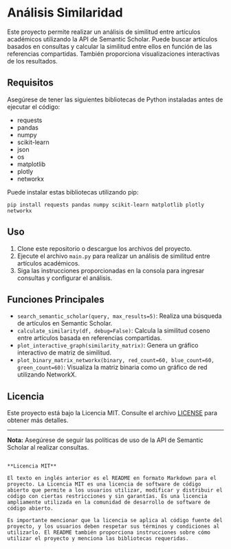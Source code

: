 # Análisis Similaridad

Este proyecto permite realizar un análisis de similitud entre artículos académicos utilizando la API de Semantic Scholar. Puede buscar artículos basados en consultas y calcular la similitud entre ellos en función de las referencias compartidas. También proporciona visualizaciones interactivas de los resultados.

## Requisitos

Asegúrese de tener las siguientes bibliotecas de Python instaladas antes de ejecutar el código:

- requests
- pandas
- numpy
- scikit-learn
- json
- os
- matplotlib
- plotly
- networkx

Puede instalar estas bibliotecas utilizando pip:

```
pip install requests pandas numpy scikit-learn matplotlib plotly networkx
```

## Uso

1. Clone este repositorio o descargue los archivos del proyecto.
2. Ejecute el archivo `main.py` para realizar un análisis de similitud entre artículos académicos.
3. Siga las instrucciones proporcionadas en la consola para ingresar consultas y configurar el análisis.

## Funciones Principales

- `search_semantic_scholar(query, max_results=5)`: Realiza una búsqueda de artículos en Semantic Scholar.
- `calculate_similarity(df, debug=False)`: Calcula la similitud coseno entre artículos basada en referencias compartidas.
- `plot_interactive_graph(similarity_matrix)`: Genera un gráfico interactivo de matriz de similitud.
- `plot_binary_matrix_networkx(binary, red_count=60, blue_count=60, green_count=60)`: Visualiza la matriz binaria como un gráfico de red utilizando NetworkX.

## Licencia

Este proyecto está bajo la Licencia MIT. Consulte el archivo [LICENSE](LICENSE) para obtener más detalles.

---

**Nota:** Asegúrese de seguir las políticas de uso de la API de Semantic Scholar al realizar consultas.

```

**Licencia MIT**

El texto en inglés anterior es el README en formato Markdown para el proyecto. La Licencia MIT es una licencia de software de código abierto que permite a los usuarios utilizar, modificar y distribuir el código con ciertas restricciones y sin garantías. Es una licencia ampliamente utilizada en la comunidad de desarrollo de software de código abierto.

Es importante mencionar que la licencia se aplica al código fuente del proyecto, y los usuarios deben respetar sus términos y condiciones al utilizarlo. El README también proporciona instrucciones sobre cómo utilizar el proyecto y menciona las bibliotecas requeridas.
